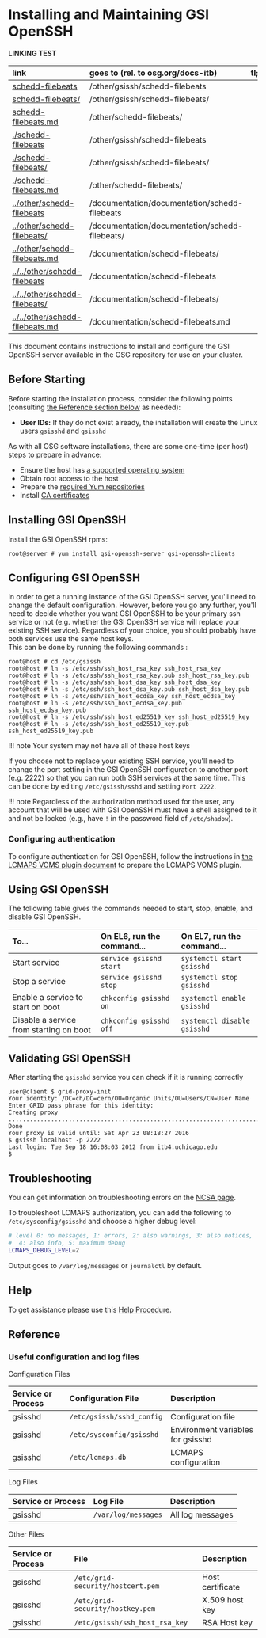 Installing and Maintaining GSI OpenSSH
=======================================

**LINKING TEST**

 | **link**                                                                   | **goes to (rel. to osg.org/docs-itb)**               | **tl;dr**    |
 |:---------------------------------------------------------------------------|:-----------------------------------------------------|:-------------|
  | [schedd-filebeats](schedd-filebeats)                               | /other/gsissh/schedd-filebeats                 |  | 
  | [schedd-filebeats/](schedd-filebeats/)                             | /other/gsissh/schedd-filebeats/                |  | 
  | [schedd-filebeats.md](schedd-filebeats.md)                         | /other/schedd-filebeats/                       |  | 
  | [./schedd-filebeats](./schedd-filebeats)                           | /other/gsissh/schedd-filebeats                 |  | 
  | [./schedd-filebeats/](./schedd-filebeats/)                         | /other/gsissh/schedd-filebeats/                |  | 
  | [./schedd-filebeats.md](./schedd-filebeats.md)                     | /other/schedd-filebeats/                       |  | 
  | [../other/schedd-filebeats](../other/schedd-filebeats)             | /documentation/documentation/schedd-filebeats  |  | 
  | [../other/schedd-filebeats/](../other/schedd-filebeats/)           | /documentation/documentation/schedd-filebeats/ |  | 
  | [../other/schedd-filebeats.md](../other/schedd-filebeats.md)       | /documentation/schedd-filebeats/               |  | 
  | [../../other/schedd-filebeats](../../other/schedd-filebeats)       | /documentation/schedd-filebeats                |  | 
  | [../../other/schedd-filebeats/](../../other/schedd-filebeats/)     | /documentation/schedd-filebeats/               |  | 
  | [../../other/schedd-filebeats.md](../../other/schedd-filebeats.md) | /documentation/schedd-filebeats.md             |  | 

This document contains instructions to install and configure the GSI OpenSSH server available in the OSG repository for
use on your cluster.

Before Starting
---------------


Before starting the installation process, consider the following points (consulting [the Reference section
below](#reference) as needed):

-   **User IDs:** If they do not exist already, the installation will create the Linux users `gsisshd` and `gsisshd`

As with all OSG software installations, there are some one-time (per host) steps to prepare in advance:

- Ensure the host has [a supported operating system](/release/supported_platforms)
- Obtain root access to the host
- Prepare the [required Yum repositories](/common/yum)
- Install [CA certificates](/common/ca)

Installing GSI OpenSSH
----------------------

Install the GSI OpenSSH rpms:

```
root@server # yum install gsi-openssh-server gsi-openssh-clients
```

Configuring GSI OpenSSH
-----------------------

In order to get a running instance of the GSI OpenSSH server, you'll need to change the default configuration. 
However, before you go any further, you'll need to decide whether you want GSI OpenSSH to be your primary ssh service or
not (e.g. whether the GSI OpenSSH service will replace your existing SSH service). 
Regardless of your choice, you should probably have both services use the same host keys.  
This can be done by running the following commands :

```console
root@host # cd /etc/gsissh
root@host # ln -s /etc/ssh/ssh_host_rsa_key ssh_host_rsa_key
root@host # ln -s /etc/ssh/ssh_host_rsa_key.pub ssh_host_rsa_key.pub
root@host # ln -s /etc/ssh/ssh_host_dsa_key ssh_host_dsa_key
root@host # ln -s /etc/ssh/ssh_host_dsa_key.pub ssh_host_dsa_key.pub
root@host # ln -s /etc/ssh/ssh_host_ecdsa_key ssh_host_ecdsa_key
root@host # ln -s /etc/ssh/ssh_host_ecdsa_key.pub ssh_host_ecdsa_key.pub
root@host # ln -s /etc/ssh/ssh_host_ed25519_key ssh_host_ed25519_key
root@host # ln -s /etc/ssh/ssh_host_ed25519_key.pub ssh_host_ed25519_key.pub
```

!!! note
    Your system may not have all of these host keys

If you choose not to replace your existing SSH service, you'll need to change the port setting in the GSI OpenSSH
configuration to another port (e.g. 2222) so that you can run both SSH services at the same time.
This can be done by editing `/etc/gsissh/sshd` and setting `Port 2222`.



!!! note
    Regardless of the authorization method used for the user, any 
    account that will be used with GSI OpenSSH must have a shell 
    assigned to it and not be locked (e.g., have `!` in the password field of `/etc/shadow`).

### Configuring authentication

To configure authentication for GSI OpenSSH, follow the instructions in [the LCMAPS VOMS plugin document](/security/lcmaps-voms-authentication#configuring-the-lcmaps-voms-plugin)
to prepare the LCMAPS VOMS plugin.

Using GSI OpenSSH
------------------

The following table gives the commands needed to start, stop, enable, and disable GSI OpenSSH.

| To...                                   | On EL6, run the command...   | On EL7, run the command...                      |
| :-------------------------------------- | :--------------------------- | :--------------------------------------------   |
| Start  service                          | `service gsisshd start`      | `systemctl start gsisshd`   |
| Stop a  service                         | `service gsisshd stop`       | `systemctl stop gsisshd`    |
| Enable a service to start on boot       | `chkconfig gsisshd on`       | `systemctl enable gsisshd`  |
| Disable a service from starting on boot | `chkconfig gsisshd off`      | `systemctl disable gsisshd` |


Validating GSI OpenSSH
----------------------

After starting the `gsisshd` service you can check if it is running correctly

``` console
user@client $ grid-proxy-init
Your identity: /DC=ch/DC=cern/OU=Organic Units/OU=Users/CN=User Name
Enter GRID pass phrase for this identity:
Creating proxy ............................................................................................... Done
Your proxy is valid until: Sat Apr 23 08:18:27 2016
$ gsissh localhost -p 2222
Last login: Tue Sep 18 16:08:03 2012 from itb4.uchicago.edu
$
```

Troubleshooting
---------------

You can get information on troubleshooting errors on the [NCSA page](http://grid.ncsa.illinois.edu/ssh/ts_server.html).

To troubleshoot LCMAPS authorization, you can add the following to `/etc/sysconfig/gsisshd` and choose a higher debug
level:

``` bash
# level 0: no messages, 1: errors, 2: also warnings, 3: also notices,
#  4: also info, 5: maximum debug
LCMAPS_DEBUG_LEVEL=2
```

Output goes to `/var/log/messages` or `journalctl` by default.


Help
----

To get assistance please use this [Help Procedure](/common/help).


Reference 
----------

### Useful configuration and log files

Configuration Files

| Service or Process | Configuration File        | Description                       |
|:-------------------|:--------------------------|:----------------------------------|
| gsisshd            | `/etc/gsissh/sshd_config` | Configuration file                |
| gsisshd            | `/etc/sysconfig/gsisshd`  | Environment variables for gsisshd |
| gsisshd            | `/etc/lcmaps.db`          | LCMAPS configuration              |

Log Files

| Service or Process | Log File            | Description      |
|:-------------------|:--------------------|:-----------------|
| gsisshd            | `/var/log/messages` | All log messages |

Other Files

| Service or Process | File                              | Description      |
|:-------------------|:----------------------------------|:-----------------|
| gsisshd            | `/etc/grid-security/hostcert.pem` | Host certificate |
| gsisshd            | `/etc/grid-security/hostkey.pem`  | X.509 host key   |
| gsisshd            | `/etc/gsissh/ssh_host_rsa_key`    | RSA Host key     |


